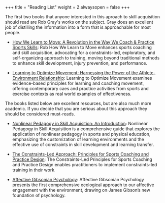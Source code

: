 +++
title = "Reading List"
weight = 2
alwaysopen = false
+++

The first two books that anyone interested in this aproach to skill acquisition should read are Rob Gray's works on the subject. Gray does an excellent job of distilling the information into a form that is approachable for most people. 

* [How We Learn to Move: A Revolution in the Way We Coach & Practice Sports Skills](https://www.goodreads.com/en/book/show/59507312): Rob How We Learn to Move enhances sports coaching and skill acquisition, advocating for a constraints-led, exploratory, and self-organizing approach to training, moving beyond traditional methods to enhance skill development, injury prevention, and performance.


* [Learning to Optimize Movement: Harnessing the Power of the Athlete-Environment Relationship](https://www.goodreads.com/book/show/65654402-learning-to-optimize-movement): Learning to Optimize Movement examines evidence-based principles for learning and coaching movement, offering contemporary caes and practice activities from sports and exercise contexts as real world examples of effectiveness.


The books listed below are excellent resources, but are also much more academic. If you decide that you are serious about this approach they should be considered must-reads.

* [Nonlinear Pedagogy in Skill Acquisition: An Introduction](https://www.goodreads.com/book/show/60510312-nonlinear-pedagogy-in-skill-acquisition): Nonlinear Pedagogy in Skill Acquisition is a comprehensive guide that explores the application of nonlinear pedagogy in sports and physical education, emphasizing the customization of learning environments and the effective use of constraints in skill development and learning transfer.


* [The Constraints-Led Approach: Principles for Sports Coaching and Practice Design](https://www.goodreads.com/book/show/44064435-the-constraints-led-approach?from_search=true&from_srp=true&qid=wbD661zVl3&rank=1): The Constraints-Led Principles for Sports Coaching and Practice Design enables practitioners to implement constraints-led training in their work.

* [Affective Gibsonian Psychology](https://www.goodreads.com/book/show/59789891-affective-gibsonian-psychology?ac=1&from_search=true&qid=YeXrh4Q0qP&rank=1): Affective Gibsonian Psychology presents the first comprehensive ecological approach to our affective engagement with the environment, drawing on James Gibson’s new foundation of psychology.